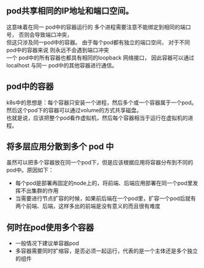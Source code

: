 ## pod共享相同的IP地址和端口空间。  
这意味着在同一 pod中的容器运行的 多个进程需要注意不能绑定到相同的端口号， 否则会导致端口冲突，  
但这只涉及同一pod中的容器。 由于每个pod都有独立的端口空间， 对于不同 pod中的容器来说 则永远不会遇到端口冲突  
一个 pod中的所有容器也都具有相同的loopback 网络接口， 因此容器可以通过localhost 与同一 pod中的其他容器进行通信。  
## pod中的容器  
k8s中的思想是：每个容器只安装一个进程，然后多个或一个容器属于一个pod。然后这个pod下的容器可以通过volume的方式共享磁盘。  
也就是说，应该把整个pod看作虚拟机，然后每个容器相当于运行在虚拟机的进程。  
## 将多层应用分散到多个 pod 中   
虽然可以把多个容器放在同一个pod下，但是应该根据应用将容器分布到不同的pod中。原因如下：
+ 每个pod是部署再固定的node上的，将前端、后端应用部署在同一个pod里发挥不出集群的作用  
+ 当需要进行节点扩容的时候，如果前后端在一个pod里，扩容一个pod后就有两个前端、后端，这样多出的前端是没有意义的而且很有难度  
## 何时在pod使用多个容器  
+ 一般情况下建议单容器pod
+ 多容器需要同时扩缩容，是否必须一起运行，代表的是一个主体还是多个独立的组件  

